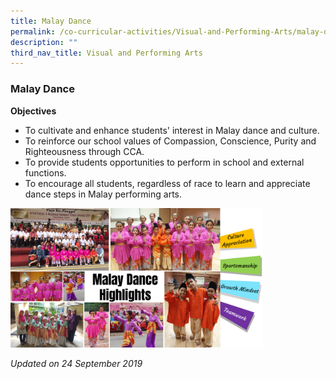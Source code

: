 ```yaml
---
title: Malay Dance
permalink: /co-curricular-activities/Visual-and-Performing-Arts/malay-dance
description: ""
third_nav_title: Visual and Performing Arts
---
```

### Malay Dance

**Objectives**

*   To cultivate and enhance students' interest in Malay dance and culture.
*   To reinforce our school values of Compassion, Conscience, Purity and Righteousness through CCA.
*   To provide students opportunities to perform in school and external functions.
*   To encourage all students, regardless of race to learn and appreciate dance steps in Malay performing arts.


<img src="/images/vpa10.png" 
     style="width:80%">
		 
*Updated on 24 September 2019*